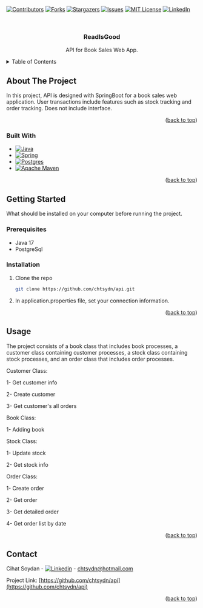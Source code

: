 <a name="readme-top"></a>

[![Contributors][contributors-shield]][contributors-url]
[![Forks][forks-shield]][forks-url]
[![Stargazers][stars-shield]][stars-url]
[![Issues][issues-shield]][issues-url]
[![MIT License][license-shield]][license-url]
[![LinkedIn][linkedin-shield]][linkedin-url]


<br />
<div align="center">

<h3 align="center">ReadIsGood</h3>

  <p align="center">
    API for Book Sales Web App.
    <br />
  </p>
</div>



<!-- TABLE OF CONTENTS -->
<details>
  <summary>Table of Contents</summary>
  <ol>
    <li>
      <a href="#about-the-project">About The Project</a>
      <ul>
        <li><a href="#built-with">Built With</a></li>
      </ul>
    </li>
    <li>
      <a href="#getting-started">Getting Started</a>
      <ul>
        <li><a href="#prerequisites">Prerequisites</a></li>
        <li><a href="#installation">Installation</a></li>
      </ul>
    </li>
    <li><a href="#usage">Usage</a></li>
    <li><a href="#contact">Contact</a></li>
  </ol>
</details>



<!-- ABOUT THE PROJECT -->
## About The Project

In this project, API is designed with SpringBoot for a book sales web application. User transactions include features such as stock tracking and order tracking. Does not include interface.

<p align="right">(<a href="#readme-top">back to top</a>)</p>



### Built With

* [![Java][Java]][Java-url]
* [![Spring][Spring]][Spring-url]
* [![Postgres][Postgres]][Postgres-url]
* [![Apache Maven][Apache Maven]][Apache-url]

<p align="right">(<a href="#readme-top">back to top</a>)</p>



<!-- GETTING STARTED -->
## Getting Started

What should be installed on your computer before running the project.

### Prerequisites

* Java 17
* PostgreSql

### Installation

1. Clone the repo
   ```sh
   git clone https://github.com/chtsydn/api.git
   ```
2. In application.properties file, set your connection information.

<p align="right">(<a href="#readme-top">back to top</a>)</p>



<!-- USAGE EXAMPLES -->
## Usage

The project consists of a book class that includes book processes, a customer class containing customer processes, a stock class containing stock processes, and an order class that includes order processes.

Customer Class:

1- Get customer info

2- Create customer

3- Get customer's all orders

Book Class:

1- Adding book

Stock Class:

1- Update stock

2- Get stock info 

Order Class:

1- Create order

2- Get order

3- Get detailed order

4- Get order list by date


<p align="right">(<a href="#readme-top">back to top</a>)</p>



<!-- CONTACT -->
## Contact

Cihat Soydan - [![Linkedin][linkedin-shield]][linkedin-url] - chtsydn@hotmail.com

Project Link: [https://github.com/chtsydn/api](https://github.com/chtsydn/api)

<p align="right">(<a href="#readme-top">back to top</a>)</p>



<!-- MARKDOWN LINKS & IMAGES -->
<!-- https://www.markdownguide.org/basic-syntax/#reference-style-links -->
[contributors-shield]: https://img.shields.io/github/contributors/chtsydn/api.svg?style=for-the-badge
[contributors-url]: https://github.com/chtsydn/api/graphs/contributors
[forks-shield]: https://img.shields.io/github/forks/chtsydn/api.svg?style=for-the-badge
[forks-url]: https://github.com/chtsydn/api/network/members
[stars-shield]: https://img.shields.io/github/stars/chtsydn/api.svg?style=for-the-badge
[stars-url]: https://github.com/chtsydn/api/stargazers
[issues-shield]: https://img.shields.io/github/issues/chtsydn/api.svg?style=for-the-badge
[issues-url]: https://github.com/chtsydn/api/issues
[license-shield]: https://img.shields.io/github/license/chtsydn/api.svg?style=for-the-badge
[license-url]: https://github.com/chtsydn/api/blob/master/LICENSE.txt
[linkedin-shield]: https://img.shields.io/badge/-LinkedIn-black.svg?style=for-the-badge&logo=linkedin&colorB=555
[linkedin-url]: https://linkedin.com/in/cihat-soydan
[product-screenshot]: images/screenshot.png
[React.js]: https://img.shields.io/badge/React-20232A?style=for-the-badge&logo=react&logoColor=61DAFB
[React-url]: https://reactjs.org/
[Spring]: https://img.shields.io/badge/spring-%236DB33F.svg?style=for-the-badge&logo=spring&logoColor=white
[Spring-url]: https://spring.io/
[Java]: https://img.shields.io/badge/java-%23ED8B00.svg?style=for-the-badge&logo=java&logoColor=white
[Java-url]: https://www.oracle.com/java/
[Postgres]: https://img.shields.io/badge/postgres-%23316192.svg?style=for-the-badge&logo=postgresql&logoColor=white
[Postgres-url]: https://www.postgresql.org/
[Apache Maven]: https://img.shields.io/badge/Apache%20Maven-C71A36?style=for-the-badge&logo=Apache%20Maven&logoColor=white
[Apache-url]: https://maven.apache.org/
